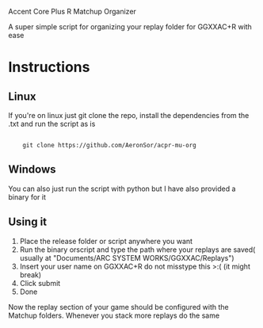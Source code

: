 <p>Accent Core Plus R Matchup Organizer<p>
<p>A super simple script for organizing your replay folder for GGXXAC+R with ease<p>

# Instructions

## Linux
<p>If you're on linux just git clone the repo, install the dependencies from the .txt and run the script as is<p>

<code>
    git clone https://github.com/AeronSor/acpr-mu-org
</code>

## Windows
<p>You can also just run the script with python but I have also provided a binary for it<p>

## Using it

1. Place the release folder or script anywhere you want
2. Run the binary orscript and type the path where your replays are saved( usually at "Documents/ARC SYSTEM WORKS/GGXXAC/Replays")
3. Insert your user name on GGXXAC+R do not misstype this >:( (it might break)
4. Click submit
5. Done

Now the replay section of your game should be configured with the Matchup folders.
Whenever you stack more replays do the same
